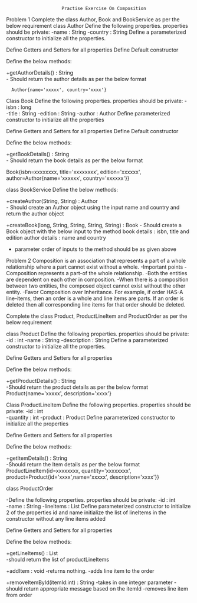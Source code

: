                          Practise Exercise On Composition

Problem 1
Complete the class Author, Book and BookService as per the below requirement
class Author
Define the following properties. properties should be private:
   -name    : String 
   -country : String
Define a parameterized constructor to initialize all the properties.


Define Getters and Setters for all properties
Define Default constructor


Define the below methods:

  +getAuthorDetails() : String       
    - Should return the author details as per the below format

      Author{name='xxxxx', country='xxxx'}


Class Book
Define the following properties. properties should be private:
   -isbn      : long         
    -title     : String
    -edition   : String
    -author    : Author
Define parameterized constructor to initialize all the properties


Define Getters and Setters for all properties
Define Default constructor


Define the below methods:

  +getBookDetails() : String       
    - Should return the book details as per the below format

  Book{isbn=xxxxxxxx, title='xxxxxxxx', edition='xxxxxx', author=Author{name='xxxxxx', country='xxxxxx'}}


class BookService
Define the below methods:

  +createAuthor(String, String) : Author       
      - Should create an Author object using the input name and country and return the author    object 

  +createBook(long, String, String, String, String) : Book
      - Should create a Book object with the below input to the method
         book details     :  isbn, title and edition 
         author details   :  name and country  
 - parameter order of inputs to the method should be as given above


Problem 2
Composition is an association that represents a part of a whole relationship where a part cannot exist without a whole.
-Important points
-Composition represents a part-of the whole relationship.
-Both the entities are dependent on each other in composition.
-When there is a composition between two entities, the composed object cannot exist without the other entity. 
-Favor Composition over Inheritance.
For example, if order HAS-A line-items, then an order is a whole and line items are parts. If an order is deleted then all corresponding line items for that order should be deleted.

Complete the class Product, ProductLineItem and ProductOrder as per the below requirement

class Product
Define the following properties. properties should be private:
     -id          : int 
    -name        : String 
    -description : String
Define a parameterized constructor to initialize all the properties.


Define Getters and Setters for all properties


Define the below methods:

  +getProductDetails() : String               
    -Should return the product details as per the below format
      Product{name='xxxxx', description='xxxx'}


Class ProductLineItem
Define the following properties. properties should be private:
    -id        : int         
    -quantity  : int
    -product   : Product
Define parameterized constructor to initialize all the properties


Define Getters and Setters for all properties


Define the below methods:

  +getItemDetails() : String             
       -Should return the Item details as per the below format
  ProductLineItem{id=xxxxxxxx, quantity='xxxxxxxx',  product=Product{id='xxxx',name='xxxxx', description='xxxx'}}




class ProductOrder

-Define the following properties. properties should be private:
     -id        : int         
    -name      : String
    -lineItems : List<ProductLineItem>
Define parameterized constructor to initialize 2 of the properties id and name initialize the list of lineItems in the constructor without any line items added


Define Getters and Setters for all properties


Define the below methods:

  +getLineItems() : List<ProductLineItem>        
      -should return the list of productLineItems

  +addItem : void
      -returns nothing.
      -adds line item to the order
  
  +removeItemById(itemId:int) : String
      -takes in one integer parameter
      -should return appropriate message based on the itemId
      -removes line item from order



